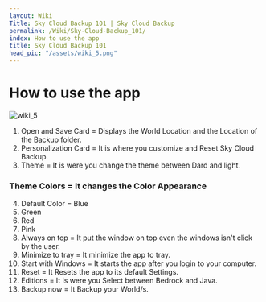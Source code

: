 ```yaml
---
layout: Wiki
Title: Sky Cloud Backup 101 | Sky Cloud Backup
permalink: /Wiki/Sky-Cloud-Backup_101/
index: How to use the app
title: Sky Cloud Backup 101
head_pic: "/assets/wiki_5.png" 
---
```

# How to use the app
![wiki_5](https://user-images.githubusercontent.com/100028421/156305424-37573fe0-f0ea-4ba5-9dfe-d38a39b961b9.png)
1. Open and Save Card = Displays the World Location and the Location of the Backup folder.
2. Personalization Card =  It is where you customize and Reset Sky Cloud Backup.
3. Theme = It is were you change the theme between Dard and light.
### Theme Colors = It changes the Color Appearance
4.  Default Color = Blue
5. Green
6. Red
7. Pink
8. Always on top = It put the window on top even the windows isn't click by the user.
9. Minimize to tray = It minimize the app to tray.
10. Start with Windows = It starts the app after you login to your computer.
11. Reset = It Resets the app to its default Settings.
12. Editions = It is were you Select between Bedrock and Java.
13. Backup now = It  Backup your World/s.